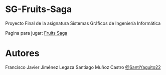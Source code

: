 # SG-Fruits-Saga

Proyecto Final de la asignatura Sistemas Gráficos de Ingeniería Informática

Pagina para jugar: [Fruits Saga](https://franjimenez88.github.io/SG-Fruits-Saga/)


# Autores

Francisco Javier Jiménez Legaza
Santiago Muñoz Castro [@SantiYaguito22](https://github.com/SantiYagito22)
